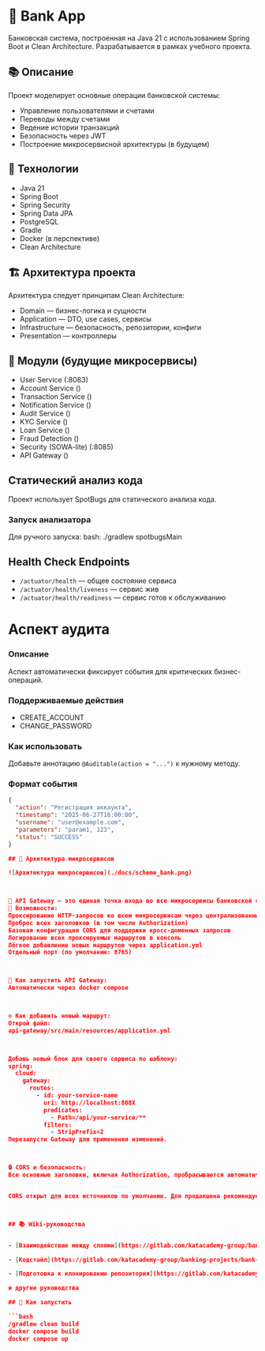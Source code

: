 # 🏦 Bank App

Банковская система, построенная на Java 21 с использованием Spring Boot и Clean Architecture. Разрабатывается в рамках учебного проекта.

## 📚 Описание

Проект моделирует основные операции банковской системы:
- Управление пользователями и счетами
- Переводы между счетами
- Ведение истории транзакций
- Безопасность через JWT
- Построение микросервисной архитектуры (в будущем)

## 🔧 Технологии

- Java 21
- Spring Boot
- Spring Security
- Spring Data JPA
- PostgreSQL
- Gradle
- Docker (в перспективе)
- Clean Architecture

## 🏗️ Архитектура проекта

Архитектура следует принципам Clean Architecture:
- Domain — бизнес-логика и сущности
- Application — DTO, use cases, сервисы
- Infrastructure — безопасность, репозитории, конфиги
- Presentation — контроллеры

## 📂 Модули (будущие микросервисы)

- User Service (:8083)
- Account Service ()
- Transaction Service ()
- Notification Service ()
- Audit Service ()
- KYC Service ()
- Loan Service ()
- Fraud Detection ()
- Security (SOWA-lite) (:8085)
- API Gateway ()

## Статический анализ кода
Проект использует SpotBugs для статического анализа кода.
### Запуск анализатора
Для ручного запуска:
bash:
./gradlew spotbugsMain

## Health Check Endpoints

- `/actuator/health` — общее состояние сервиса
- `/actuator/health/liveness` — сервис жив
- `/actuator/health/readiness` — сервис готов к обслуживанию

# Аспект аудита
### Описание
Аспект автоматически фиксирует события для критических бизнес-операций.

### Поддерживаемые действия
- CREATE_ACCOUNT
- CHANGE_PASSWORD

### Как использовать
Добавьте аннотацию `@Auditable(action = "...")` к нужному методу.

### Формат события
```json
{
  "action": "Регистрация аккаунта",
  "timestamp": "2025-06-27T16:00:00",
  "username": "user@example.com",
  "parameters": "param1, 123",
  "status": "SUCCESS"
}

## 🧭 Архитектура микросервисов

![Архитектура микросервисов](./docs/scheme_bank.png)



🌉 API Gateway — это единая точка входа во все микросервисы банковской системы.
🔧 Возможности:
Проксирование HTTP-запросов ко всем микросервисам через централизованные маршруты
Проброс всех заголовков (в том числе Authorization)
Базовая конфигурация CORS для поддержки кросс-доменных запросов
Логирование всех проксируемых маршрутов в консоль
Лёгкое добавление новых маршрутов через application.yml
Отдельный порт (по умолчанию: 8765)



🚀 Как запустить API Gateway:
Автоматически через docker compose



⚙️ Как добавить новый маршрут:
Открой файл:
api-gateway/src/main/resources/application.yml



Добавь новый блок для своего сервиса по шаблону:
spring:
  cloud:
    gateway:
      routes:
        - id: your-service-name
          uri: http://localhost:808X
          predicates:
            - Path=/api/your-service/**
          filters:
            - StripPrefix=2
Перезапусти Gateway для применения изменений.



🔒 CORS и безопасность:
Все основные заголовки, включая Authorization, пробрасываются автоматически.


CORS открыт для всех источников по умолчанию. Для продакшена рекомендуется ограничить allowedOrigins.



## 📚 Wiki-руководства


- [Взаимодействие между слоями](https://gitlab.com/katacademy-group/banking-projects/bank-app/-/wikis/layer-module-communication)

- [Кодстайл](https://gitlab.com/katacademy-group/banking-projects/bank-app/-/wikis/code-style-guide)

- [Подготовка к клонированию репозитория](https://gitlab.com/katacademy-group/banking-projects/bank-app/-/wikis/setup-before-cloning)

и другие руководства

## 🚀 Как запустить

```bash
/gradlew clean build
docker compose build
docker compose up
